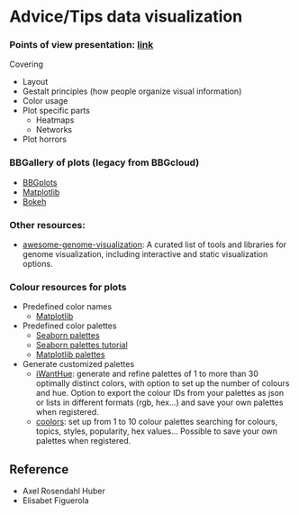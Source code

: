 # Advice/Tips data visualization

### Points of view presentation: [link](https://docs.google.com/presentation/d/1HvGeGT9NBhVc0SKlyTx5Fae_4aTbyyfjVA7LIUvFBZA/edit#slide=id.p) 
Covering
- Layout
- Gestalt principles (how people organize visual information)
- Color usage
- Plot specific parts
    - Heatmaps
    - Networks
- Plot horrors


### BBGallery of plots (legacy from BBGcloud)
- [BBGplots](https://bbgcloud.irbbarcelona.org/dashboard/bggallery/bbgplots/index.html)
- [Matplotlib](https://bbgcloud.irbbarcelona.org/dashboard/bggallery/examples_mpl/index.html)
- [Bokeh](https://bbgcloud.irbbarcelona.org/dashboard/bggallery/examples_bkh/index.html) 
  

### Other resources:
- [awesome-genome-visualization](https://cmdcolin.github.io/awesome-genome-visualization/?latest=true): A curated list of tools and libraries for genome visualization, including interactive and static visualization options.

### Colour resources for plots

- Predefined color names
  - [Matplotlib](https://matplotlib.org/stable/gallery/color/named_colors.html)
- Predefined color palettes
  - [Seaborn palettes](https://www.practicalpythonfordatascience.com/ap_seaborn_palette)
  - [Seaborn palettes tutorial](https://seaborn.pydata.org/tutorial/color_palettes.html)
  - [Matplotlib palettes](https://matplotlib.org/stable/gallery/color/colormap_reference.html)
- Generate customized palettes
  - [iWantHue](https://medialab.github.io/iwanthue/): generate and refine palettes of 1 to more than 30 optimally distinct colors, with option to set up the number of colours and hue. Option to export the colour IDs from your palettes as json or lists in different formats (rgb, hex...) and save your own palettes when registered.
  - [coolors](https://coolors.co/palettes/palettes): set up from 1 to 10 colour palettes searching for colours, topics, styles, popularity, hex values... Possible to save your own palettes when registered.

## Reference
- Axel Rosendahl Huber
- Elisabet Figuerola